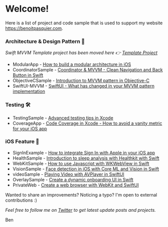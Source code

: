 # Welcome!

Here is a list of project and code sample that is used to support my website https://benoitpasquier.com.

### Architecture & Design Pattern 🧰

_Swift MVVM Template project has been moved here 👉 [Template Project](https://github.com/popei69/TemplateProject)_

* ModularApp - [How to build a modular architecture in iOS](https://benoitpasquier.com/how-build-modular-architecture-ios/)
* CoordinatorSample - [Coordinator & MVVM - Clean Navigation and Back Button in Swift](https://benoitpasquier.com/coordinator-pattern-navigation-back-button-swift/)
* ObjectiveCSample - [Introduction to MVVM pattern in Objective-C](https://benoitpasquier.com/introduction-mvvm-pattern-objective-c/)
* SwiftUI-MVVM - [SwiftUI - What has changed in your MVVM pattern implementation](https://benoitpasquier.com/swiftui-what-has-changed-in-mvvm-pattern-swift/)

### Testing 🛠

* TestingSample - [Advanced testing tips in Xcode](https://benoitpasquier.com/advanced-testing-tips-xcode/)
* CoverageApp - [Code Coverage in Xcode - How to avoid a vanity metric for your iOS app](https://benoitpasquier.com/code-coverage-xcode-avoid-vanity-metric-ios/) 

### iOS Feature 📱

* SignInExample - [How to integrate Sign In with Apple in your iOS app](https://benoitpasquier.com/how-to-integrate-sign-in-with-apple-ios/) 
* HealthSample - [Introduction to sleep analysis with Healthkit with Swift](https://benoitpasquier.com/sleep-healthkit/)
* WebKitSample - [How to use Javascript with WKWebView in Swift](https://benoitpasquier.com/ios-webkit-swift-and-javascript/)
* VisionSample - [Face detection in iOS with Core ML and Vision in Swift](https://benoitpasquier.com/face-detection-core-ml-vision-ios/)
* videoSample - [Playing Video with AVPlayer in SwiftUI](https://benoitpasquier.com/playing-video-avplayer-swiftui/)
* OverlaySample - [Create a dynamic onboarding UI in Swift](https://benoitpasquier.com/dynamic-onboarding-ios-swift/)
* PrivateWeb - [Create a web browser with WebKit and SwiftUI](http://localhost:1313/create-webview-in-swiftui/)

Wanted to share an improvements? Noticing a typo? I'm open to external contributions :)

_Feel free to follow me on [Twitter](https://twitter.com/benoitpasquier_) to get latest update posts and projects._

Ben
